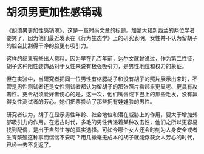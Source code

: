 # 胡须男更加性感销魂

《胡须男更加性感销魂》，这是一篇时尚文章的标题。加拿大和新西兰的两位学者要笑了，因为他们最近发表在《行为生态学》上的研究表明，女性并不认为留胡子的脸会比刮得干净的脸更有吸引力。 

这样的结果有些出人意料。因为早在几百年前，达尔文就曾说过，作为第二性征，胡子这种阳性装饰品对于女性来说有极强吸引力，是男性地位和权力的象征。 

但在实验中，当研究者把同一位男性有络腮胡子和没有胡子的照片展示出来时，不管是男性测试者还是女性测试者都认为留胡子的那张照片看起来更显老、更具有攻击性。更令胡须爱好者伤心的是，这一次，他们嘴唇或下巴上的那些毛发，没有赢得女性测试者的芳心。她们把票投给了那些拥有娃娃脸的男性。 

研究者认为，胡子在显示男性年龄、社会地位和潜在威胁上的作用，要大于增加外部吸引力的作用。在远古时代，多毛的男性传递着某种攻击性，他们之所以更容易找到配偶，是出于自然生存的真实选择。可如今哪个女人还会时刻为人身安全或者生育繁殖这种事而惴惴不安呢？用几撇毫无成本的胡子就能俘获女人芳心的时代，已经一去不复返了。